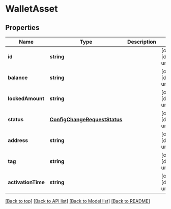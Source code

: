# WalletAsset

## Properties

|Name | Type | Description | Notes|
|------------ | ------------- | ------------- | -------------|
|**id** | **string** |  | [optional] [default to undefined]|
|**balance** | **string** |  | [optional] [default to undefined]|
|**lockedAmount** | **string** |  | [optional] [default to undefined]|
|**status** | [**ConfigChangeRequestStatus**](ConfigChangeRequestStatus.md) |  | [optional] [default to undefined]|
|**address** | **string** |  | [optional] [default to undefined]|
|**tag** | **string** |  | [optional] [default to undefined]|
|**activationTime** | **string** |  | [optional] [default to undefined]|




[[Back to top]](#) [[Back to API list]](../../README.md#documentation-for-api-endpoints) [[Back to Model list]](../../README.md#documentation-for-models) [[Back to README]](../../README.md)
